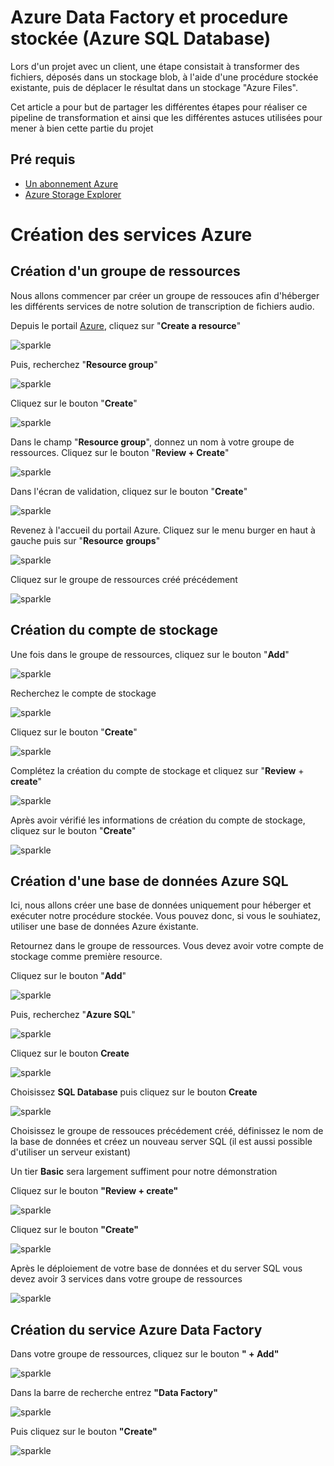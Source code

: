 # Azure Data Factory et procedure stockée (Azure SQL Database)

Lors d'un projet avec un client, une étape consistait à transformer des fichiers, déposés dans un stockage blob, à l'aide d'une procédure stockée existante, puis de déplacer le résultat dans un stockage "Azure Files".

Cet article a pour but de partager les différentes étapes pour réaliser ce pipeline de transformation et ainsi que les différentes astuces utilisées pour mener à bien cette partie du projet


## Pré requis

- [Un abonnement Azure](https://azure.microsoft.com/fr-fr/free/)
- [Azure Storage Explorer](https://azure.microsoft.com/en-us/features/storage-explorer/) 



# Création des services Azure
## Création d'un groupe de ressources
Nous allons commencer par créer un groupe de ressouces afin d'héberger les différents services de notre solution de transcription de fichiers audio.

Depuis le portail [Azure](https://portal.azure.com), cliquez sur "**Create a resource**"

![sparkle](Pictures/001.png)

 Puis, recherchez "**Resource group**"

 ![sparkle](Pictures/002.png)


Cliquez sur le bouton "**Create**"

![sparkle](Pictures/003.png)

Dans le champ "**Resource group**", donnez un nom à votre groupe de ressources. Cliquez sur le bouton "**Review + Create**"

![sparkle](Pictures/004.png)

Dans l'écran de validation, cliquez sur le bouton "**Create**"

![sparkle](Pictures/005.png)

Revenez à l'accueil du portail Azure. Cliquez sur le menu burger en haut à gauche puis sur "**Resource** **groups**"

![sparkle](Pictures/006.png)

Cliquez sur le groupe de ressources créé précédement

![sparkle](Pictures/007.png)

## Création du compte de stockage

Une fois dans le groupe de ressources, cliquez sur le bouton "**Add**"

![sparkle](Pictures/008.png)

Recherchez le compte de stockage

![sparkle](Pictures/009.png)

Cliquez sur le bouton "**Create**"

![sparkle](Pictures/010.png)



Complétez la création du compte de stockage et cliquez sur "**Review** + **create**"

![sparkle](Pictures/011.png)

Après avoir vérifié les informations de création du compte de stockage, cliquez sur le bouton "**Create**"

![sparkle](Pictures/012.png)

## Création d'une base de données Azure SQL
Ici, nous allons créer une base de données uniquement pour héberger et exécuter notre procédure stockée. Vous pouvez donc, si vous le souhiatez, utiliser une base de données Azure éxistante.

Retournez dans le groupe de ressources. Vous devez avoir votre compte de stockage comme première resource.

Cliquez sur le bouton "**Add**"

![sparkle](Pictures/013.png)

Puis, recherchez "**Azure SQL**" 

![sparkle](Pictures/014.png)

Cliquez sur le bouton **Create**

![sparkle](Pictures/015.png)

Choisissez **SQL Database** puis cliquez sur le bouton **Create**

![sparkle](Pictures/016.png)

Choisissez le groupe de ressouces précédement créé, définissez le nom de la base de données et créez un nouveau server SQL (il est aussi possible d'utiliser un serveur existant)

Un tier **Basic** sera largement suffiment pour notre démonstration

Cliquez sur le bouton **"Review + create"**


![sparkle](Pictures/017.png)

Cliquez sur le bouton **"Create"**

![sparkle](Pictures/018.png)

Après le déploiement de votre base de données et du server SQL vous devez avoir 3 services dans votre groupe de ressources

![sparkle](Pictures/019.png)

## Création du service Azure Data Factory

Dans votre groupe de ressources, cliquez sur le bouton **" + Add"**

![sparkle](Pictures/020.png)

Dans la barre de recherche entrez **"Data Factory"**

![sparkle](Pictures/021.png)

Puis cliquez sur le bouton **"Create"**

![sparkle](Pictures/022.png)


